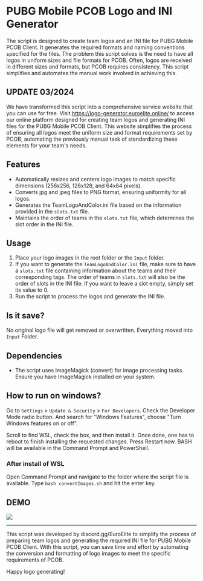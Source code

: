 # PUBG Mobile PCOB Logo and INI Generator

The script is designed to create team logos and an INI file for PUBG Mobile PCOB Client. It generates the required formats and naming conventions specified for the files. The problem this script solves is the need to have all logos in uniform sizes and file formats for PCOB. Often, logos are received in different sizes and formats, but PCOB requires consistency. This script simplifies and automates the manual work involved in achieving this.

## UPDATE 03/2024
We have transformed this script into a comprehensive service website that you can use for free. Visit https://logo-generator.euroelite.online/ to access our online platform designed for creating team logos and generating INI files for the PUBG Mobile PCOB Client. This website simplifies the process of ensuring all logos meet the uniform size and format requirements set by PCOB, automating the previously manual task of standardizing these elements for your team's needs.

## Features
- Automatically resizes and centers logo images to match specific dimensions (256x256, 128x128, and 64x64 pixels).
- Converts jpg and jpeg files to PNG format, ensuring uniformity for all logos.
- Generates the TeamLogoAndColor.ini file based on the information provided in the `slots.txt` file.
- Maintains the order of teams in the `slots.txt` file, which determines the slot order in the INI file.

## Usage
1. Place your logo images in the root folder or the `Input` folder.
2. If you want to generate the `TeamLogoAndColor.ini` file, make sure to have a `slots.txt` file containing information about the teams and their corresponding tags. The order of teams in `slots.txt` will also be the order of slots in the INI file. If you want to leave a slot empty, simply set its value to 0.
3. Run the script to process the logos and generate the INI file.

## Is it save?
No original logo file will get removed or overwritten. Everything moved into `Input` Folder.

## Dependencies
- The script uses ImageMagick (convert) for image processing tasks. Ensure you have ImageMagick installed on your system.

## How to run on windows?
Go to `Settings` > `Update & Security` > `For Developers`. 
Check the Developer Mode radio button. 
And search for "Windows Features", choose "Turn Windows features on or off".

Scroll to find WSL, check the box, and then install it. 
Once done, one has to reboot to finish installing the requested changes. 
Press Restart now.  BASH will be available in the Command Prompt and PowerShell.

### After install of WSL
Open Command Prompt and navigate to the folder where the script file is available.
Type `bash convertImages.sh` and hit the enter key.

## DEMO
![](https://raw.githubusercontent.com/roest01/PUBG-Mobile-PCOB-Logo-and-INI-Generator/main/demo_logo_generator.gif)


---
This script was developed by discord.gg/EuroElite to simplify the process of preparing team logos and generating the required INI file for PUBG Mobile PCOB Client. With this script, you can save time and effort by automating the conversion and formatting of logo images to meet the specific requirements of PCOB.

Happy logo generating!
